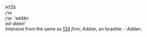 H135  
אדּן  
אַדָּן ‎ ‘addân  
*ad-dawn‘*  
Intensive from the same as [134](h0134) *firm*; *Addan*, an Israelite: -
Addan.  
